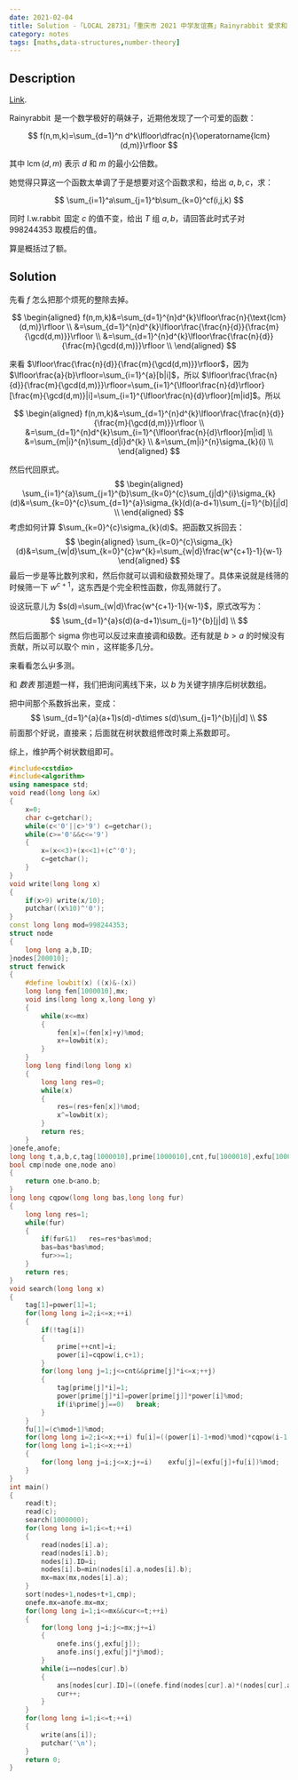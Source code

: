 ```yaml
---
date: 2021-02-04
title: Solution -「LOCAL 28731」「重庆市 2021 中学友谊赛」Rainyrabbit 爱求和
category: notes
tags: [maths,data-structures,number-theory]
---
```


## Description

[Link](http://222.180.160.110:1024/problem/28731).

$\operatorname{Rainyrabbit}$ 是一个数学极好的萌妹子，近期他发现了一个可爱的函数：

$$
f(n,m,k)=\sum_{d=1}^n d^k\lfloor\dfrac{n}{\operatorname{lcm}(d,m)}\rfloor
$$

其中 $\operatorname{lcm}(d,m)$ 表示 $d$ 和 $m$ 的最小公倍数。

她觉得只算这一个函数太单调了于是想要对这个函数求和，给出 $a,b,c$，求：

$$
\sum_{i=1}^a\sum_{j=1}^b\sum_{k=0}^cf(i,j,k)
$$

同时 $\operatorname{I.w.rabbit}$ 固定 $c$ 的值不变，给出 $T$ 组 $a,b$，请回答此时式子对 $998244353$ 取模后的值。

算是概括过了额。

## Solution

先看 $f$ 怎么把那个烦死的整除去掉。

$$
\begin{aligned}
f(n,m,k)&=\sum_{d=1}^{n}d^{k}\lfloor\frac{n}{\text{lcm}(d,m)}\rfloor \\
&=\sum_{d=1}^{n}d^{k}\lfloor\frac{\frac{n}{d}}{\frac{m}{\gcd(d,m)}}\rfloor \\
&=\sum_{d=1}^{n}d^{k}\lfloor\frac{\frac{n}{d}}{\frac{m}{\gcd(d,m)}}\rfloor \\
\end{aligned}
$$

来看 $\lfloor\frac{\frac{n}{d}}{\frac{m}{\gcd(d,m)}}\rfloor$，因为 $\lfloor\frac{a}{b}\rfloor=\sum_{i=1}^{a}[b|i]$，所以 $\lfloor\frac{\frac{n}{d}}{\frac{m}{\gcd(d,m)}}\rfloor=\sum_{i=1}^{\lfloor\frac{n}{d}\rfloor}[\frac{m}{\gcd(d,m)}|i]=\sum_{i=1}^{\lfloor\frac{n}{d}\rfloor}[m|id]$。所以

$$
\begin{aligned}
f(n,m,k)&=\sum_{d=1}^{n}d^{k}\lfloor\frac{\frac{n}{d}}{\frac{m}{\gcd(d,m)}}\rfloor \\
&=\sum_{d=1}^{n}d^{k}\sum_{i=1}^{\lfloor\frac{n}{d}\rfloor}[m|id] \\
&=\sum_{m|i}^{n}\sum_{d|i}d^{k} \\
&=\sum_{m|i}^{n}\sigma_{k}(i) \\
\end{aligned}
$$

然后代回原式。
$$
\begin{aligned}
\sum_{i=1}^{a}\sum_{j=1}^{b}\sum_{k=0}^{c}\sum_{j|d}^{i}\sigma_{k}(d)&=\sum_{k=0}^{c}\sum_{d=1}^{a}\sigma_{k}(d)(a-d+1)\sum_{j=1}^{b}[j|d] \\
\end{aligned}
$$
考虑如何计算 $\sum_{k=0}^{c}\sigma_{k}(d)$。把函数又拆回去：
$$
\begin{aligned}
\sum_{k=0}^{c}\sigma_{k}(d)&=\sum_{w|d}\sum_{k=0}^{c}w^{k}=\sum_{w|d}\frac{w^{c+1}-1}{w-1}
\end{aligned}
$$
最后一步是等比数列求和，然后你就可以调和级数预处理了。具体来说就是线筛的时候筛一下 $w^{c+1}$，这东西是个完全积性函数，你乱筛就行了。

设这玩意儿为 $s(d)=\sum_{w|d}\frac{w^{c+1}-1}{w-1}$，原式改写为：
$$
\sum_{d=1}^{a}s(d)(a-d+1)\sum_{j=1}^{b}[j|d] \\
$$
然后后面那个 sigma 你也可以反过来直接调和级数。还有就是 $b>a$ 的时候没有贡献，所以可以取个 $\min$，这样能多几分。

来看看怎么屮多测。

和 *数表* 那道题一样，我们把询问离线下来，以 $b$ 为关键字排序后树状数组。

把中间那个系数拆出来，变成：
$$
\sum_{d=1}^{a}(a+1)s(d)-d\times s(d)\sum_{j=1}^{b}[j|d] \\
$$
前面那个好说，直接来；后面就在树状数组修改时乘上系数即可。

综上，维护两个树状数组即可。

```cpp
#include<cstdio>
#include<algorithm>
using namespace std;
void read(long long &x)
{
	x=0;
	char c=getchar();
	while(c<'0'||c>'9')	c=getchar();
	while(c>='0'&&c<='9')
	{
		x=(x<<3)+(x<<1)+(c^'0');
		c=getchar();
	}
}
void write(long long x)
{
	if(x>9)	write(x/10);
	putchar((x%10)^'0');
}
const long long mod=998244353;
struct node
{
	long long a,b,ID;
}nodes[200010];
struct fenwick
{
	#define lowbit(x) ((x)&-(x))
	long long fen[1000010],mx;
	void ins(long long x,long long y)
	{
		while(x<=mx)
		{
			fen[x]=(fen[x]+y)%mod;
			x+=lowbit(x);
		}
	}
	long long find(long long x)
	{
		long long res=0;
		while(x)
		{
			res=(res+fen[x])%mod;
			x^=lowbit(x);
		}
		return res;
	}
}onefe,anofe;
long long t,a,b,c,tag[1000010],prime[1000010],cnt,fu[1000010],exfu[1000010],power[1000010],cur=1,mx,ans[200010];
bool cmp(node one,node ano)
{
	return one.b<ano.b;
}
long long cqpow(long long bas,long long fur)
{
	long long res=1;
	while(fur)
	{
		if(fur&1)	res=res*bas%mod;
		bas=bas*bas%mod;
		fur>>=1;
	}
	return res;
}
void search(long long x)
{
	tag[1]=power[1]=1;
	for(long long i=2;i<=x;++i)
	{
		if(!tag[i])
		{
			prime[++cnt]=i;
			power[i]=cqpow(i,c+1);
		}
		for(long long j=1;j<=cnt&&prime[j]*i<=x;++j)
		{
			tag[prime[j]*i]=1;
			power[prime[j]*i]=power[prime[j]]*power[i]%mod;
			if(i%prime[j]==0)	break;
		}
	}
	fu[1]=(c%mod+1)%mod;
	for(long long i=2;i<=x;++i)	fu[i]=((power[i]-1+mod)%mod)*cqpow(i-1,mod-2)%mod;
	for(long long i=1;i<=x;++i)
	{
		for(long long j=i;j<=x;j+=i)	exfu[j]=(exfu[j]+fu[i])%mod;
	}
}
int main()
{
	read(t);
	read(c);
	search(1000000);
	for(long long i=1;i<=t;++i)
	{
		read(nodes[i].a);
		read(nodes[i].b);
		nodes[i].ID=i;
		nodes[i].b=min(nodes[i].a,nodes[i].b);
		mx=max(mx,nodes[i].a);
	}
	sort(nodes+1,nodes+t+1,cmp);
	onefe.mx=anofe.mx=mx;
	for(long long i=1;i<=mx&&cur<=t;++i)
	{
		for(long long j=i;j<=mx;j+=i)
		{
			onefe.ins(j,exfu[j]);
			anofe.ins(j,exfu[j]*j%mod);
		}
		while(i==nodes[cur].b)
		{
			ans[nodes[cur].ID]=((onefe.find(nodes[cur].a)*(nodes[cur].a+1))%mod-anofe.find(nodes[cur].a)+mod)%mod;
			cur++;
		}
	}
	for(long long i=1;i<=t;++i)
	{
		write(ans[i]);
		putchar('\n');
	}
	return 0;
}
```
    